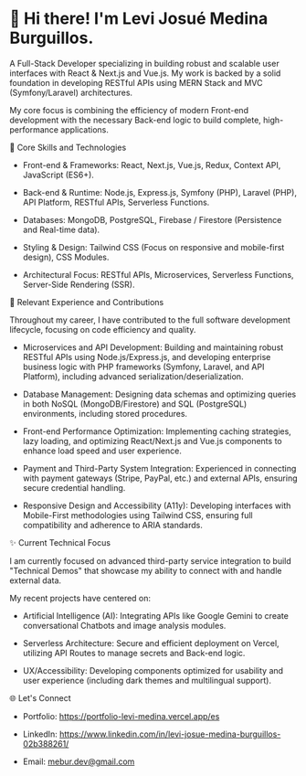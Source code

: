 
# 👋 Hi there! I'm Levi Josué Medina Burguillos.

A Full-Stack Developer specializing in building robust and scalable user interfaces with React & Next.js and Vue.js. My work is backed by a solid foundation in developing RESTful APIs using MERN Stack and MVC (Symfony/Laravel) architectures.

My core focus is combining the efficiency of modern Front-end development with the necessary Back-end logic to build complete, high-performance applications.

🚀 Core Skills and Technologies

- Front-end & Frameworks: React, Next.js, Vue.js, Redux, Context API, JavaScript (ES6+).

- Back-end & Runtime: Node.js, Express.js, Symfony (PHP), Laravel (PHP), API Platform, RESTful APIs, Serverless Functions.

- Databases: MongoDB, PostgreSQL, Firebase / Firestore (Persistence and Real-time data).

- Styling & Design: Tailwind CSS (Focus on responsive and mobile-first design), CSS Modules.

- Architectural Focus: RESTful APIs, Microservices, Serverless Functions, Server-Side Rendering (SSR).

💼 Relevant Experience and Contributions

Throughout my career, I have contributed to the full software development lifecycle, focusing on code efficiency and quality.

- Microservices and API Development: Building and maintaining robust RESTful APIs using Node.js/Express.js, and developing enterprise business logic with PHP frameworks (Symfony, Laravel, and API Platform), including advanced serialization/deserialization.

- Database Management: Designing data schemas and optimizing queries in both NoSQL (MongoDB/Firestore) and SQL (PostgreSQL) environments, including stored procedures.

- Front-end Performance Optimization: Implementing caching strategies, lazy loading, and optimizing React/Next.js and Vue.js components to enhance load speed and user experience.

- Payment and Third-Party System Integration: Experienced in connecting with payment gateways (Stripe, PayPal, etc.) and external APIs, ensuring secure credential handling.

- Responsive Design and Accessibility (A11y): Developing interfaces with Mobile-First methodologies using Tailwind CSS, ensuring full compatibility and adherence to ARIA standards.

✨ Current Technical Focus

I am currently focused on advanced third-party service integration to build "Technical Demos" that showcase my ability to connect with and handle external data.

My recent projects have centered on:

- Artificial Intelligence (AI): Integrating APIs like Google Gemini to create conversational Chatbots and image analysis modules.

- Serverless Architecture: Secure and efficient deployment on Vercel, utilizing API Routes to manage secrets and Back-end logic.

- UX/Accessibility: Developing components optimized for usability and user experience (including dark themes and multilingual support).

🌐 Let's Connect

- Portfolio: https://portfolio-levi-medina.vercel.app/es 

- LinkedIn: https://www.linkedin.com/in/levi-josue-medina-burguillos-02b388261/

- Email: mebur.dev@gmail.com
